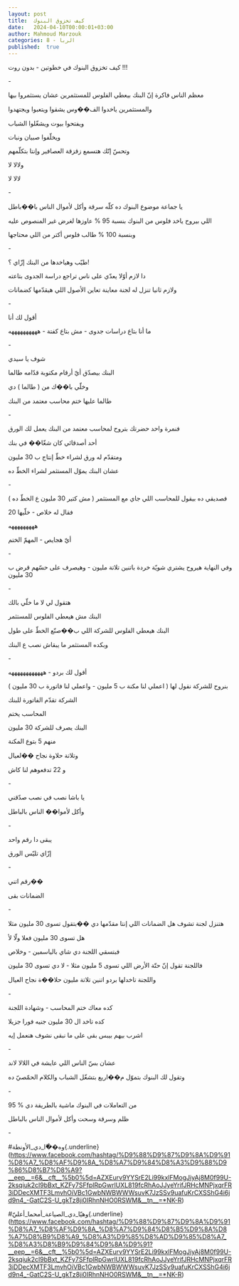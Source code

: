 ```yaml
---
layout: post
title:  كيف تخزوق البنوك
date:   2024-04-10T00:00:01+03:00
author: Mahmoud Marzouk
categories: 8 - الربا
published:  true
---
```

كيف تخزوق البنوك في خطوتين - بدون روت !!!

\-

معظم الناس فاكرة إنّ البنك بيعطي الفلوس للمستثمرين عشان يستثمروا
بيها

والمستثمرين ياخدوا الف��وس يشقوا ويتعبوا ويجتهدوا

ويفتحوا بيوت ويشغّلوا الشباب

ويخلّفوا صبيان ونبات

وتحسّ إنّك هتسمع زقزقة العصافير وإنتا بتكلّمهم

ولالا لا

لالا لا

\-

يا جماعة موضوع البنوك ده كلّه سرقة وأكل لأموال الناس با��باطل

اللي بيروح ياخد فلوس من البنوك بنسبة 95 % عاوزها لغرض غير المنصوص
عليه

وبنسبة 100 % طالب فلوس أكتر من اللي محتاجها

\-

طيّب وهياخدها من البنك إزّاي ؟!

دا لازم أوّلا يعدّي على ناس تراجع دراسة الجدوى بتاعته

ولازم ثانيا تنزل له لجنة معاينة تعاين الأصول اللي هيقدّمها
كضمانات

\-

أقول لك أنا

ما أنا بتاع دراسات جدوى - مش بتاع كفتة - ههههههههههه

\-

شوف يا سيدي

البنك بيصدّق أيّ أرقام مكتوبة قدّامه طالما

وخلّي با��ك من ( طالما ) دي

طالما عليها ختم محاسب معتمد من البنك

\-

فنمرة واحد حضرتك بتروح لمحاسب معتمد من البنك يعمل لك الورق

أحد أصدقائي كان شغّا�� في بنك

ومتقدّم له ورق لشراء خطّ إنتاج ب 30 مليون

عشان البنك يموّل المستثمر لشراء الخطّ ده

\-

فصديقي ده بيقول للمحاسب اللي جاي مع المستثمر ( مش كتير 30 مليون ع الخطّ
ده )

فقال له خلاص - خلّيها 20

هههههههههه

أيّ هجايص - المهمّ الختم

\-

وفي النهاية هيروح يشتري شويّة خردة باتنين تلاتة مليون - وهيصرف على حسّهم
قرض ب 30 مليون

\-

هتقول لي لا ما خلّي بالك

البنك مش هيعطي الفلوس للمستثمر

البنك هيعطي الفلوس للشركة اللي ب��صنّع الخطّ على طول

وبكده المستثمر ما يبقاش نصب ع البنك

\-

أقول لك بردو - ههههههههههههه

بنروح للشركة نقول لها ( اعملي لنا مكنة ب 5 مليون - واعملي لنا فاتورة ب
30 مليون )

الشركة تقدّم الفاتورة للبنك

المحاسب يختم

البنك يصرف للشركة 30 مليون

منهم 5 بتوع المكنة

وتلاتة حلاوة نجاح ��لعيال

و 22 تدفعوهم لنا كاش

\-

يا باشا نصب في نصب صدّقني

وأكل لأموا�� الناس بالباطل

\-

يبقى دا رقم واحد

إزّاي تليّس الورق

\-

رقم اتني��

الضمانات بقى

\-

هتنزل لجنة تشوف هل الضمانات اللي إنتا مقدّمها دي ��بتقول تسوى 30 مليون
مثلا

هل تسوى 30 مليون فعلا ولّا لأ

فبتسقي اللجنة دي شاي بالياسمين - وخلاص

فاللجنة تقول إنّ حتّة الأرض اللي تسوى 5 مليون مثلا - لا دي تسوى 30
مليون

واللجنة تاخدلها بردو اتنين تلاتة مليون حلا��ة نجاح العيال

\-

كده معاك ختم المحاسب - وشهادة اللجنة

كده تاخد ال 30 مليون جنيه فورا جزيلا

اشرب بيهم بيبس بقى على ما نبقى نشوف هنعمل إيه

\-

عشان بسّ الناس اللي عايشة في اللالا لاند

وتقول لك البنوك بتموّل م��اريع بتشغّل الشباب والكلام الحمّصيّ ده

\-

95 % من التعاملات في البنوك ماشية بالطريقة دي

ظلم وسرقة وسحت وأكل لأموال الناس بالباطل

\-

\#وه��ّا_دي_الأونطة{.underline}(https://www.facebook.com/hashtag/%D9%88%D9%87%D9%8A%D9%91%D8%A7_%D8%AF%D9%8A_%D8%A7%D9%84%D8%A3%D9%88%D9%86%D8%B7%D8%A9?__eep__=6&__cft__%5b0%5d=AZXEurv9YYSrE2Li99kxlFMogJiyAj8M0f99U-2ksqiuk2cl9bBxt_KZFy7SFfplRpGwrlUXL819fcRhAoJJyeYrifJRHcMNPjxqrFR3iDDecXMTF3LmvhOiVBc1GwbNWBWWWsuvK7JzSSv9uafuKrCXSShG4i6jd9n4_-GatC2S-U_gkTz8ji0IRhnNHO0RSWM&__tn__=*NK-R)

\#وهيّا_دي_الصياعة_أمحما_أعليّ{.underline}(https://www.facebook.com/hashtag/%D9%88%D9%87%D9%8A%D9%91%D8%A7_%D8%AF%D9%8A_%D8%A7%D9%84%D8%B5%D9%8A%D8%A7%D8%B9%D8%A9_%D8%A3%D9%85%D8%AD%D9%85%D8%A7_%D8%A3%D8%B9%D9%84%D9%8A%D9%91?__eep__=6&__cft__%5b0%5d=AZXEurv9YYSrE2Li99kxlFMogJiyAj8M0f99U-2ksqiuk2cl9bBxt_KZFy7SFfplRpGwrlUXL819fcRhAoJJyeYrifJRHcMNPjxqrFR3iDDecXMTF3LmvhOiVBc1GwbNWBWWWsuvK7JzSSv9uafuKrCXSShG4i6jd9n4_-GatC2S-U_gkTz8ji0IRhnNHO0RSWM&__tn__=*NK-R)
